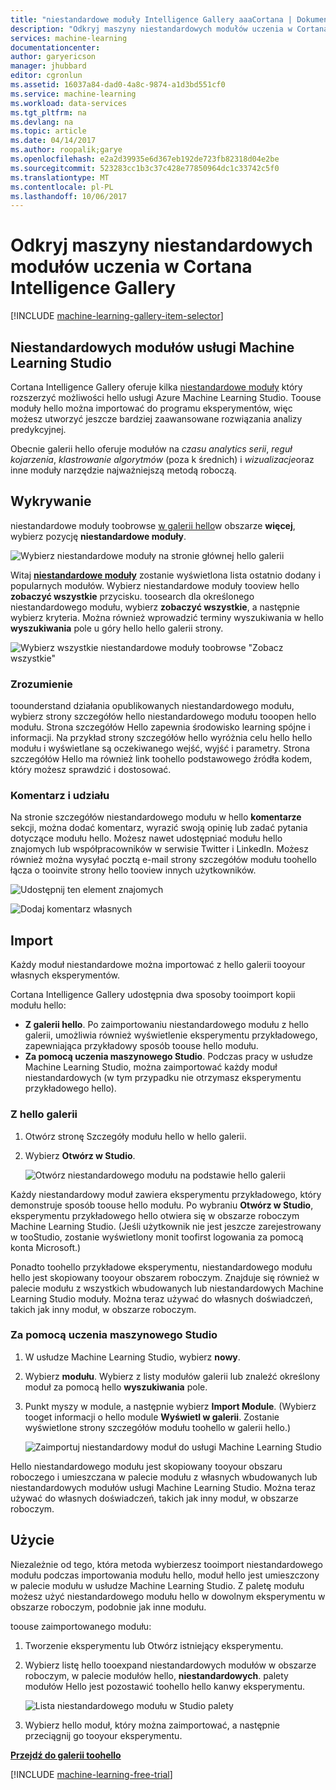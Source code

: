 ```yaml
---
title: "niestandardowe moduły Intelligence Gallery aaaCortana | Dokumentacja firmy Microsoft"
description: "Odkryj maszyny niestandardowych modułów uczenia w Cortana Intelligence Gallery."
services: machine-learning
documentationcenter: 
author: garyericson
manager: jhubbard
editor: cgronlun
ms.assetid: 16037a84-dad0-4a8c-9874-a1d3bd551cf0
ms.service: machine-learning
ms.workload: data-services
ms.tgt_pltfrm: na
ms.devlang: na
ms.topic: article
ms.date: 04/14/2017
ms.author: roopalik;garye
ms.openlocfilehash: e2a2d39935e6d367eb192de723fb82318d04e2be
ms.sourcegitcommit: 523283cc1b3c37c428e77850964dc1c33742c5f0
ms.translationtype: MT
ms.contentlocale: pl-PL
ms.lasthandoff: 10/06/2017
---
```

# <a name="discover-custom-machine-learning-modules-in-cortana-intelligence-gallery"></a>Odkryj maszyny niestandardowych modułów uczenia w Cortana Intelligence Gallery
[!INCLUDE [machine-learning-gallery-item-selector](../../includes/machine-learning-gallery-item-selector.md)]

## <a name="custom-modules-for-machine-learning-studio"></a>Niestandardowych modułów usługi Machine Learning Studio
Cortana Intelligence Gallery oferuje kilka [niestandardowe moduły](https://gallery.cortanaintelligence.com/customModules) który rozszerzyć możliwości hello usługi Azure Machine Learning Studio. Toouse moduły hello można importować do programu eksperymentów, więc możesz utworzyć jeszcze bardziej zaawansowane rozwiązania analizy predykcyjnej.

Obecnie galerii hello oferuje modułów na *czasu analytics serii*, *reguł kojarzenia*, *klastrowanie algorytmów* (poza k średnich) i  *wizualizacje*oraz inne moduły narzędzie najważniejszą metodą roboczą.


## <a name="discover"></a>Wykrywanie
niestandardowe moduły toobrowse [w galerii hello](http://gallery.cortanaintelligence.com)w obszarze **więcej**, wybierz pozycję **niestandardowe moduły**.

![Wybierz niestandardowe moduły na stronie głównej hello galerii](media/machine-learning-gallery-custom-modules/select-custom-modules-in-gallery.png)

Witaj  **[niestandardowe moduły](https://gallery.cortanaintelligence.com/customModules)**  zostanie wyświetlona lista ostatnio dodany i popularnych modułów. Wybierz niestandardowe moduły tooview hello **zobaczyć wszystkie** przycisku. toosearch dla określonego niestandardowego modułu, wybierz **zobaczyć wszystkie**, a następnie wybierz kryteria. Można również wprowadzić terminy wyszukiwania w hello **wyszukiwania** pole u góry hello hello galerii strony.

![Wybierz wszystkie niestandardowe moduły toobrowse "Zobacz wszystkie"](media/machine-learning-gallery-custom-modules/click-see-all-for-all-custom-modules.png)

### <a name="understand"></a>Zrozumienie

toounderstand działania opublikowanych niestandardowego modułu, wybierz strony szczegółów hello niestandardowego modułu tooopen hello modułu. Strona szczegółów Hello zapewnia środowisko learning spójne i informacji. Na przykład strony szczegółów hello wyróżnia celu hello hello modułu i wyświetlane są oczekiwanego wejść, wyjść i parametry. Strona szczegółów Hello ma również link toohello podstawowego źródła kodem, który możesz sprawdzić i dostosować.

### <a name="comment-and-share"></a>Komentarz i udziału
Na stronie szczegółów niestandardowego modułu w hello **komentarze** sekcji, można dodać komentarz, wyrazić swoją opinię lub zadać pytania dotyczące modułu hello. Możesz nawet udostępniać modułu hello znajomych lub współpracowników w serwisie Twitter i LinkedIn. Możesz również można wysyłać pocztą e-mail strony szczegółów modułu toohello łącza o tooinvite strony hello tooview innych użytkowników.

![Udostępnij ten element znajomych](media/machine-learning-gallery-how-to-use-contribute-publish/share-links.png)

![Dodaj komentarz własnych](media/machine-learning-gallery-how-to-use-contribute-publish/comments.png)

## <a name="import"></a>Import
Każdy moduł niestandardowe można importować z hello galerii tooyour własnych eksperymentów.

Cortana Intelligence Gallery udostępnia dwa sposoby tooimport kopii modułu hello:

* **Z galerii hello**. Po zaimportowaniu niestandardowego modułu z hello galerii, umożliwia również wyświetlenie eksperymentu przykładowego, zapewniająca przykładowy sposób toouse hello modułu.
* **Za pomocą uczenia maszynowego Studio**. Podczas pracy w usłudze Machine Learning Studio, można zaimportować każdy moduł niestandardowych (w tym przypadku nie otrzymasz eksperymentu przykładowego hello).

### <a name="from-hello-gallery"></a>Z hello galerii

1. Otwórz stronę Szczegóły modułu hello w hello galerii. 
2. Wybierz **Otwórz w Studio**.
   
    ![Otwórz niestandardowego modułu na podstawie hello galerii](media/machine-learning-gallery-custom-modules/open-custom-module-from-gallery.png)
   
Każdy niestandardowy moduł zawiera eksperymentu przykładowego, który demonstruje sposób toouse hello modułu. Po wybraniu **Otwórz w Studio**, eksperymentu przykładowego hello otwiera się w obszarze roboczym Machine Learning Studio. (Jeśli użytkownik nie jest jeszcze zarejestrowany w tooStudio, zostanie wyświetlony monit toofirst logowania za pomocą konta Microsoft.)

Ponadto toohello przykładowe eksperymentu, niestandardowego modułu hello jest skopiowany tooyour obszarem roboczym. Znajduje się również w palecie modułu z wszystkich wbudowanych lub niestandardowych Machine Learning Studio moduły. Można teraz używać do własnych doświadczeń, takich jak inny moduł, w obszarze roboczym.

### <a name="from-within-machine-learning-studio"></a>Za pomocą uczenia maszynowego Studio

1. W usłudze Machine Learning Studio, wybierz **nowy**.
2. Wybierz **modułu**. Wybierz z listy modułów galerii lub znaleźć określony moduł za pomocą hello **wyszukiwania** pole.
3. Punkt myszy w module, a następnie wybierz **Import Module**. (Wybierz tooget informacji o hello module **Wyświetl w galerii**. Zostanie wyświetlone strony szczegółów modułu toohello w galerii hello.)
   
    ![Zaimportuj niestandardowy moduł do usługi Machine Learning Studio](media/machine-learning-gallery-custom-modules/add-custom-module-in-studio.png)

Hello niestandardowego modułu jest skopiowany tooyour obszaru roboczego i umieszczana w palecie modułu z własnych wbudowanych lub niestandardowych modułów usługi Machine Learning Studio. Można teraz używać do własnych doświadczeń, takich jak inny moduł, w obszarze roboczym.

## <a name="use"></a>Użycie

Niezależnie od tego, która metoda wybierzesz tooimport niestandardowego modułu podczas importowania modułu hello, moduł hello jest umieszczony w palecie modułu w usłudze Machine Learning Studio. Z paletę modułu możesz użyć niestandardowego modułu hello w dowolnym eksperymentu w obszarze roboczym, podobnie jak inne modułu.

toouse zaimportowanego modułu:

1. Tworzenie eksperymentu lub Otwórz istniejący eksperymentu.
2. Wybierz listę hello tooexpand niestandardowych modułów w obszarze roboczym, w palecie modułów hello, **niestandardowych**. palety modułów Hello jest pozostawić toohello hello kanwy eksperymentu.
   
    ![Lista niestandardowego modułu w Studio palety](media/machine-learning-gallery-custom-modules/custom-module-in-studio-palette.png)
3. Wybierz hello moduł, który można zaimportować, a następnie przeciągnij go tooyour eksperymentu.


**[Przejdź do galerii toohello](http://gallery.cortanaintelligence.com)**

[!INCLUDE [machine-learning-free-trial](../../includes/machine-learning-free-trial.md)]

